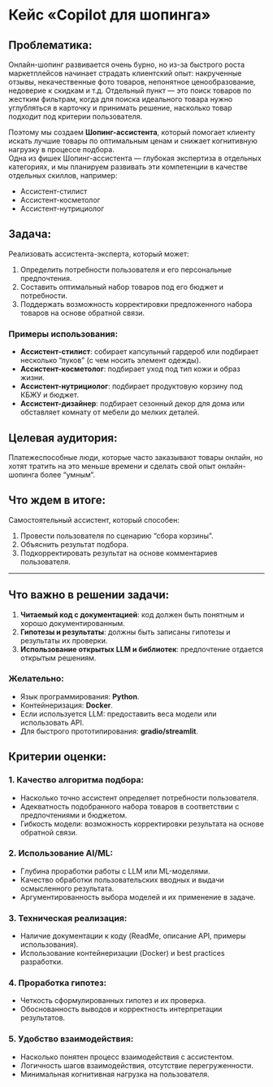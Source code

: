
# Кейс «Copilot для шопинга»

## Проблематика:
Онлайн-шопинг развивается очень бурно, но из-за быстрого роста маркетплейсов начинает страдать клиентский опыт: накрученные отзывы, некачественные фото товаров, непонятное ценообразование, недоверие к скидкам и т.д. Отдельный пункт — это поиск товаров по жестким фильтрам, когда для поиска идеального товара нужно углубляться в карточку и принимать решение, насколько товар подходит под критерии пользователя.

Поэтому мы создаем **Шопинг-ассистента**, который помогает клиенту искать лучшие товары по оптимальным ценам и снижает когнитивную нагрузку в процессе подбора.  
Одна из фишек Шопинг-ассистента — глубокая экспертиза в отдельных категориях, и мы планируем развивать эти компетенции в качестве отдельных скиллов, например:
- Ассистент-стилист
- Ассистент-косметолог
- Ассистент-нутрициолог

## Задача:
Реализовать ассистента-эксперта, который может:
1. Определить потребности пользователя и его персональные предпочтения.
2. Составить оптимальный набор товаров под его бюджет и потребности.
3. Поддержать возможность корректировки предложенного набора товаров на основе обратной связи.

### Примеры использования:
- **Ассистент-стилист**: собирает капсульный гардероб или подбирает несколько “луков” (с чем носить элемент одежды).
- **Ассистент-косметолог**: подбирает уход под тип кожи и образ жизни.
- **Ассистент-нутрициолог**: подбирает продуктовую корзину под КБЖУ и бюджет.
- **Ассистент-дизайнер**: подбирает сезонный декор для дома или обставляет комнату от мебели до мелких деталей.

## Целевая аудитория:
Платежеспособные люди, которые часто заказывают товары онлайн, но хотят тратить на это меньше времени и сделать свой опыт онлайн-шопинга более “умным”.

## Что ждем в итоге:
Самостоятельный ассистент, который способен:
1. Провести пользователя по сценарию “сбора корзины”.
2. Объяснить результат подбора.
3. Подкорректировать результат на основе комментариев пользователя.

---

## Что важно в решении задачи:
1. **Читаемый код с документацией**: код должен быть понятным и хорошо документированным.
2. **Гипотезы и результаты**: должны быть записаны гипотезы и результаты их проверки.
3. **Использование открытых LLM и библиотек**: предпочтение отдается открытым решениям.

### Желательно:
- Язык программирования: **Python**.
- Контейнеризация: **Docker**.
- Если используется LLM: предоставить веса модели или использовать API.
- Для быстрого прототипирования: **gradio/streamlit**.

## Критерии оценки:

### 1. Качество алгоритма подбора:
- Насколько точно ассистент определяет потребности пользователя.
- Адекватность подобранного набора товаров в соответствии с предпочтениями и бюджетом.
- Гибкость модели: возможность корректировки результата на основе обратной связи.

### 2. Использование AI/ML:
- Глубина проработки работы с LLM или ML-моделями.
- Качество обработки пользовательских вводных и выдачи осмысленного результата.
- Аргументированность выбора моделей и их применение в задаче.

### 3. Техническая реализация:
- Наличие документации к коду (ReadMe, описание API, примеры использования).
- Использование контейнеризации (Docker) и best practices разработки.

### 4. Проработка гипотез:
- Четкость сформулированных гипотез и их проверка.
- Обоснованность выводов и корректность интерпретации результатов.

### 5. Удобство взаимодействия:
- Насколько понятен процесс взаимодействия с ассистентом.
- Логичность шагов взаимодействия, отсутствие перегруженности.
- Минимальная когнитивная нагрузка на пользователя.
